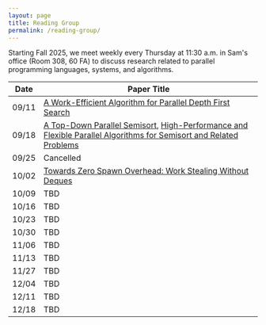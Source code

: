 ```yaml
---
layout: page
title: Reading Group
permalink: /reading-group/
---
```


Starting Fall 2025, we meet weekly every Thursday at 11:30 a.m. in Sam's office (Room 308, 60 FA)
to discuss research related to parallel programming languages, systems, and algorithms.

| Date       | Paper Title                          |
|------------|--------------------------------------|
| 09/11      | [A Work-Efficient Algorithm for Parallel Depth First Search](https://dl.acm.org/doi/10.1145/2807591.2807651) |
| 09/18      | [A Top-Down Parallel Semisort](https://dl.acm.org/doi/10.1145/2755573.2755597),  [High-Performance and Flexible Parallel Algorithms for Semisort and Related Problems](https://dl.acm.org/doi/abs/10.1145/3558481.3591071) |
| 09/25      | Cancelled |
| 10/02      | [Towards Zero Spawn Overhead: Work Stealing Without Deques](https://dl.acm.org/doi/10.1145/3694906.3743349)       |
| 10/09      | TBD |
| 10/16      | TBD |
| 10/23      | TBD |
| 10/30      | TBD |
| 11/06      | TBD |
| 11/13      | TBD |
| 11/27      | TBD |
| 12/04      | TBD |
| 12/11      | TBD |
| 12/18      | TBD | 
